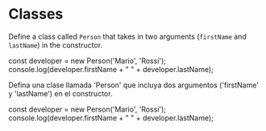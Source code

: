 # Classes

Define a class called `Person` that takes in two arguments (`firstName` and `lastName`) in the constructor.

const developer = new Person('Mario', 'Rossi');
console.log(developer.firstName + " " + developer.lastName);



Defina una clase llamada 'Person' que incluya dos argumentos ('firstName' y 'lastName') en el constructor.

const developer = new Person('Mario', 'Rossi');
console.log(developer.firstName + " " + developer.lastName);
